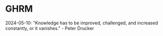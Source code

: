 # GHRM

2024-05-10: "Knowledge has to be improved, challenged, and increased constantly, or it vanishes." - Peter Drucker